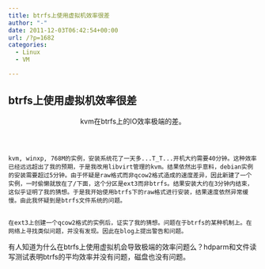 ```yaml
---
title: btrfs上使用虚拟机效率很差
author: "-"
date: 2011-12-03T06:42:54+00:00
url: /?p=1682
categories:
  - Linux
  - VM

---
```

## btrfs上使用虚拟机效率很差
<header>kvm在btrfs上的IO效率极端的差。</header> 
  
    kvm, winxp, 768M的实例，安装系统花了一天多...T_T...开机大约需要40分钟。这种效率已经远远超出了我的预期，于是我改用libvirt管理的kvm。结果依然出乎意料，debian实例的安装需要超过5分钟。由于怀疑是raw格式而非qcow2格式造成的速度差异，因此新建了一个实例，一时偷懒就放在了/下面，这个分区是ext3而非btrfs。结果安装大约在3分钟内结束，这似乎证明了我的猜想。于是我开始使用btrfs下的raw格式进行安装，结果速度依然异常缓慢。由此我怀疑到是btrfs文件系统的问题。
  
  
    在ext3上创建一个qcow2格式的实例后，证实了我的猜想。问题在于btrfs的某种机制上。在网络上寻找类似问题，并没有发现。因此在blog上提出警告和问题。
 有人知道为什么在btrfs上使用虚拟机会导致极端的效率问题么？hdparm和文件读写测试表明btrfs的平均效率并没有问题，磁盘也没有问题。
  

